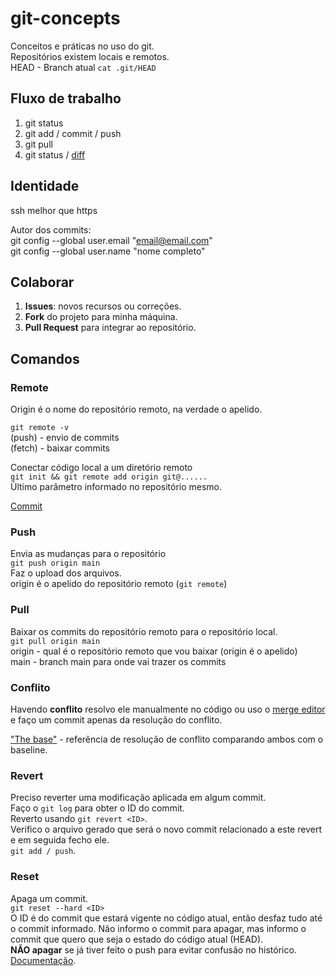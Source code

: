 # git-concepts
Conceitos e práticas no uso do git.\
Repositórios existem locais e remotos.\
HEAD - Branch atual `cat .git/HEAD`

## Fluxo de trabalho
1. git status
1. git add / commit / push
1. git pull
1. git status / [diff](https://git-scm.com/docs/git-diff/pt_BR)

## Identidade
ssh melhor que https

Autor dos commits:\
git config --global user.email "email@email.com"\
git config --global user.name "nome completo"

## Colaborar
1.  **Issues**: novos recursos ou correções.
1. **Fork** do projeto para minha máquina.
1. **Pull Request** para integrar ao repositório.

## Comandos
### Remote
Origin é o nome do repositório remoto, na verdade o apelido.

`git remote -v`\
(push) - envio de commits\
(fetch) - baixar commits

Conectar código local a um diretório remoto\
`git init && git remote add origin git@......`\
Último parâmetro informado no repositório mesmo.

[Commit](commit/README.md)

### Push
Envia as mudanças para o repositório\
`git push origin main`\
Faz o upload dos arquivos.\
origin é o apelido do repositório remoto (`git remote`)

### Pull
Baixar os commits do repositório remoto para o repositório local.\
`git pull origin main`\
origin - qual é o repositório remoto que vou baixar (origin é o apelido)\
main - branch main para onde vai trazer os commits

### Conflito
Havendo **conflito** resolvo ele manualmente no código ou uso o [merge editor](https://learn.microsoft.com/pt-br/visualstudio/version-control/git-resolve-conflicts?view=vs-2022) e faço um commit apenas da resolução do conflito.

["The base"](https://www.youtube.com/watch?v=HosPml1qkrg&ab_channel=VisualStudioCode) - referência de resolução de conflito comparando ambos com o baseline.

### Revert
Preciso reverter uma modificação aplicada em algum commit.\
Faço o `git log` para obter o ID do commit.\
Reverto usando `git revert <ID>`.\
Verifico o arquivo gerado que será o novo commit relacionado a este revert e em seguida fecho ele.\
`git add / push`.

### Reset
Apaga um commit.\
`git reset --hard <ID>`\
O ID é do commit que estará vigente no código atual, então desfaz tudo até o commit informado. Não informo o commit para apagar, mas informo o commit que quero que seja o estado do código atual (HEAD).\
**NÃO apagar** se já tiver feito o push para evitar confusão no histórico.
[Documentação](https://git-scm.com/docs/git-reset/pt_BR).

